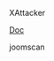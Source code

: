 XAttacker

[Doc](https://www.kitploit.com/2017/12/xattacker-website-vulnerability-scanner.html)

joomscan

